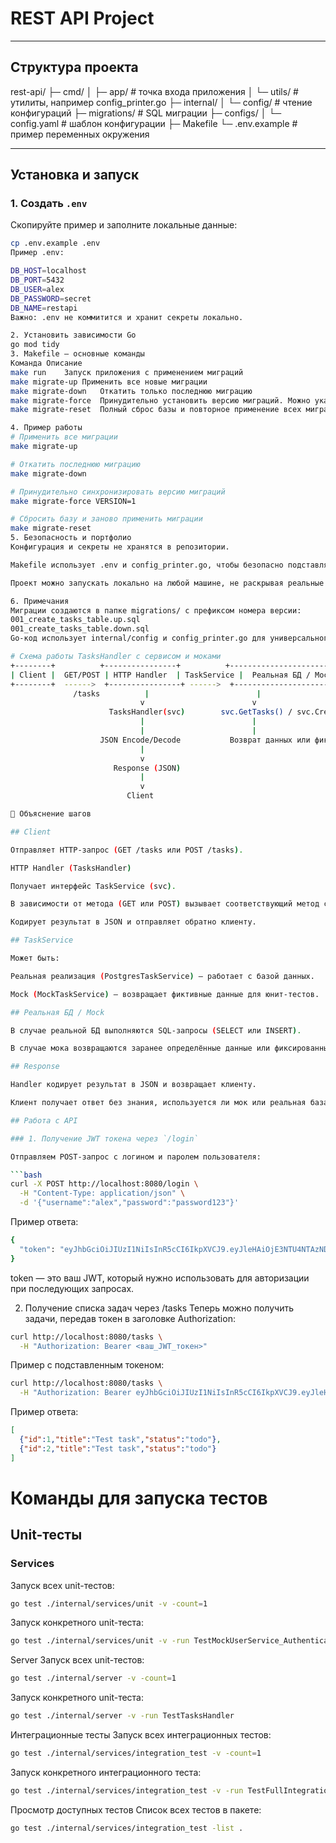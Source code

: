 # REST API Project

---

## Структура проекта

rest-api/
├─ cmd/
│ ├─ app/ # точка входа приложения
│ └─ utils/ # утилиты, например config_printer.go
├─ internal/
│ └─ config/ # чтение конфигураций
├─ migrations/ # SQL миграции
├─ configs/
│ └─ config.yaml # шаблон конфигурации
├─ Makefile
└─ .env.example # пример переменных окружения


---

## Установка и запуск

### 1. Создать `.env`  

Скопируйте пример и заполните локальные данные:

```bash
cp .env.example .env
Пример .env:

DB_HOST=localhost
DB_PORT=5432
DB_USER=alex
DB_PASSWORD=secret
DB_NAME=restapi
Важно: .env не коммитится и хранит секреты локально.

2. Установить зависимости Go
go mod tidy
3. Makefile — основные команды
Команда	Описание
make run	Запуск приложения с применением миграций
make migrate-up	Применить все новые миграции
make migrate-down	Откатить только последнюю миграцию
make migrate-force	Принудительно установить версию миграций. Можно указать версию: make migrate-force VERSION=2
make migrate-reset	Полный сброс базы и повторное применение всех миграций

4. Пример работы
# Применить все миграции
make migrate-up

# Откатить последнюю миграцию
make migrate-down

# Принудительно синхронизировать версию миграций
make migrate-force VERSION=1

# Сбросить базу и заново применить миграции
make migrate-reset
5. Безопасность и портфолио
Конфигурация и секреты не хранятся в репозитории.

Makefile использует .env и config_printer.go, чтобы безопасно подставлять DSN и путь к миграциям.

Проект можно запускать локально на любой машине, не раскрывая реальные пароли.

6. Примечания
Миграции создаются в папке migrations/ с префиксом номера версии:
001_create_tasks_table.up.sql
001_create_tasks_table.down.sql
Go-код использует internal/config и config_printer.go для универсального чтения DSN и пути миграций.

# Схема работы TasksHandler с сервисом и моками
+--------+          +----------------+          +----------------------+
| Client |  GET/POST | HTTP Handler  | TaskService |  Реальная БД / Mock  |
+--------+  ------>  +----------------+ ------>  +----------------------+
              /tasks          |                        |
                             v                        v
                      TasksHandler(svc)        svc.GetTasks() / svc.CreateTask()
                             |                        |
                             |                        |
                    JSON Encode/Decode           Возврат данных или фиктивных ID
                             |
                             v
                       Response (JSON)
                             |
                             v
                          Client

🔹 Объяснение шагов

## Client

Отправляет HTTP-запрос (GET /tasks или POST /tasks).

HTTP Handler (TasksHandler)

Получает интерфейс TaskService (svc).

В зависимости от метода (GET или POST) вызывает соответствующий метод сервиса.

Кодирует результат в JSON и отправляет обратно клиенту.

## TaskService

Может быть:

Реальная реализация (PostgresTaskService) — работает с базой данных.

Mock (MockTaskService) — возвращает фиктивные данные для юнит-тестов.

## Реальная БД / Mock

В случае реальной БД выполняются SQL-запросы (SELECT или INSERT).

В случае мока возвращаются заранее определённые данные или фиксированные ID.

## Response

Handler кодирует результат в JSON и возвращает клиенту.

Клиент получает ответ без знания, используется ли мок или реальная база.

## Работа с API

### 1. Получение JWT токена через `/login`

Отправляем POST-запрос с логином и паролем пользователя:

```bash
curl -X POST http://localhost:8080/login \
  -H "Content-Type: application/json" \
  -d '{"username":"alex","password":"password123"}'
```  
Пример ответа:
```bash
{
  "token": "eyJhbGciOiJIUzI1NiIsInR5cCI6IkpXVCJ9.eyJleHAiOjE3NTU4NTAzNDMsInVzZXJfaWQiOjF9.Oi05RSu-G1_y9CbfIQ7NYFkmpJYxoX7cCA-kYrQGEGw"
}
```
token — это ваш JWT, который нужно использовать для авторизации при последующих запросах.

2. Получение списка задач через /tasks
Теперь можно получить задачи, передав токен в заголовке Authorization:
```bash
curl http://localhost:8080/tasks \
  -H "Authorization: Bearer <ваш_JWT_токен>"
```  
Пример с подставленным токеном:
```bash
curl http://localhost:8080/tasks \
  -H "Authorization: Bearer eyJhbGciOiJIUzI1NiIsInR5cCI6IkpXVCJ9.eyJleHAiOjE3NTU4NTAzNDMsInVzZXJfaWQiOjF9.Oi05RSu-G1_y9CbfIQ7NYFkmpJYxoX7cCA-kYrQGEGw"
```  
Пример ответа:
```json
[
  {"id":1,"title":"Test task","status":"todo"},
  {"id":2,"title":"Test task","status":"todo"}
]
```

# Команды для запуска тестов

## Unit-тесты

### Services
Запуск всех unit-тестов:
```bash
go test ./internal/services/unit -v -count=1
```
Запуск конкретного unit-теста:

```bash
go test ./internal/services/unit -v -run TestMockUserService_Authenticate
```
Server
Запуск всех unit-тестов:

```bash
go test ./internal/server -v -count=1
```
Запуск конкретного unit-теста:

```bash
go test ./internal/server -v -run TestTasksHandler
```
Интеграционные тесты
Запуск всех интеграционных тестов:

```bash
go test ./internal/services/integration_test -v -count=1
```
Запуск конкретного интеграционного теста:

```bash
go test ./internal/services/integration_test -v -run TestFullIntegration
```
Просмотр доступных тестов
Список всех тестов в пакете:

```bash
go test ./internal/services/integration_test -list .
```